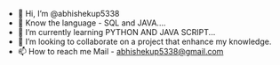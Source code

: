 - 👋 Hi, I’m @abhishekup5338
- 👀 Know the language - SQL and JAVA....
- 🌱 I’m currently learning PYTHON AND JAVA SCRIPT...
- 💞️ I’m looking to collaborate on a project that enhance my knowledge.
- 📫 How to reach me Mail - abhishekup5338@gmail.com

<!---
abhishekup5338/abhishekup5338 is a ✨ special ✨ repository because its `README.md` (this file) appears on your GitHub profile.
You can click the Preview link to take a look at your changes.
--->

